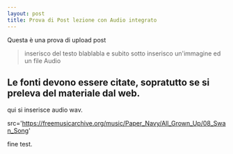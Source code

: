 ```yaml
---
layout: post
title: Prova di Post lezione con Audio integrato
---
```



Questa è una prova di upload post

> inserisco del testo blablabla e subito sotto inserisco un'immagine ed un file Audio

## Le fonti devono essere citate, sopratutto se si preleva del materiale dal web.

qui si inserisce audio wav.

src='https://freemusicarchive.org/music/Paper_Navy/All_Grown_Up/08_Swan_Song'

fine test.
